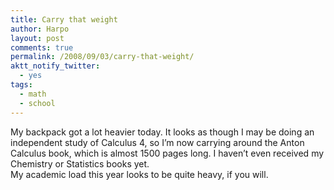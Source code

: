 ```yaml
---
title: Carry that weight
author: Harpo
layout: post
comments: true
permalink: /2008/09/03/carry-that-weight/
aktt_notify_twitter:
  - yes
tags:
  - math
  - school
---
```

My backpack got a lot heavier today. It looks as though I may be doing an independent study of Calculus 4, so I&#8217;m now carrying around the Anton Calculus book, which is almost 1500 pages long. I haven&#8217;t even received my Chemistry or Statistics books yet.  
My academic load this year looks to be quite heavy, if you will.
